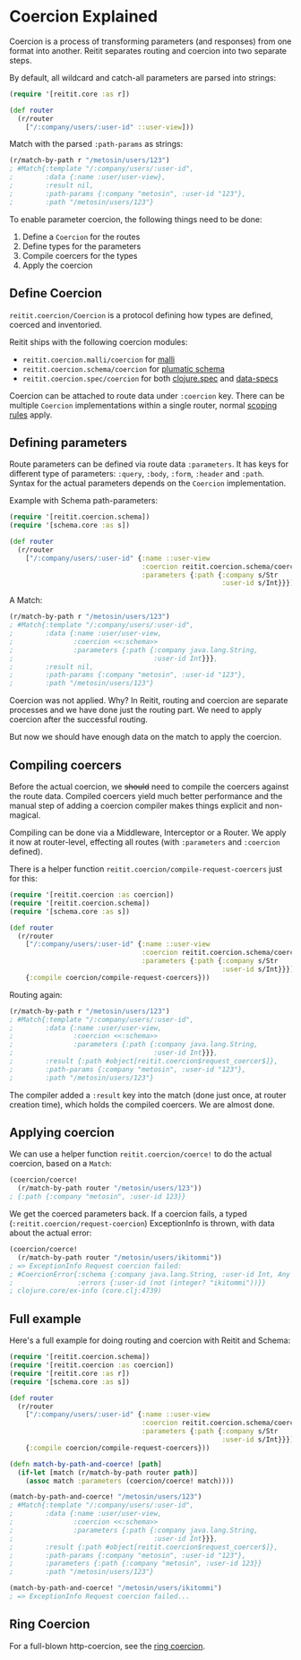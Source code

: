 # Coercion Explained

Coercion is a process of transforming parameters (and responses) from one format into another. Reitit separates routing and coercion into two separate steps.

By default, all wildcard and catch-all parameters are parsed into strings:

```clj
(require '[reitit.core :as r])

(def router
  (r/router
    ["/:company/users/:user-id" ::user-view]))
```

Match with the parsed `:path-params` as strings:

```clj
(r/match-by-path r "/metosin/users/123")
; #Match{:template "/:company/users/:user-id",
;        :data {:name :user/user-view},
;        :result nil,
;        :path-params {:company "metosin", :user-id "123"},
;        :path "/metosin/users/123"}
```

To enable parameter coercion, the following things need to be done:

1. Define a `Coercion` for the routes
2. Define types for the parameters
3. Compile coercers for the types
4. Apply the coercion

## Define Coercion

`reitit.coercion/Coercion` is a protocol defining how types are defined, coerced and inventoried.

Reitit ships with the following coercion modules:

* `reitit.coercion.malli/coercion` for [malli](https://github.com/metosin/malli)
* `reitit.coercion.schema/coercion` for [plumatic schema](https://github.com/plumatic/schema)
* `reitit.coercion.spec/coercion` for both [clojure.spec](https://clojure.org/about/spec) and [data-specs](https://github.com/metosin/spec-tools#data-specs)

Coercion can be attached to route data under `:coercion` key. There can be multiple `Coercion` implementations within a single router, normal [scoping rules](../basics/route_data.md#nested-route-data) apply.

## Defining parameters

Route parameters can be defined via route data `:parameters`. It has keys for different type of parameters: `:query`, `:body`, `:form`, `:header` and `:path`. Syntax for the actual parameters depends on the `Coercion` implementation.

Example with Schema path-parameters:

```clj
(require '[reitit.coercion.schema])
(require '[schema.core :as s])

(def router
  (r/router
    ["/:company/users/:user-id" {:name ::user-view
                                 :coercion reitit.coercion.schema/coercion
                                 :parameters {:path {:company s/Str
                                                     :user-id s/Int}}}]))
```

A Match:

```clj
(r/match-by-path r "/metosin/users/123")
; #Match{:template "/:company/users/:user-id",
;        :data {:name :user/user-view,
;               :coercion <<:schema>>
;               :parameters {:path {:company java.lang.String,
;                                   :user-id Int}}},
;        :result nil,
;        :path-params {:company "metosin", :user-id "123"},
;        :path "/metosin/users/123"}
```

Coercion was not applied. Why? In Reitit, routing and coercion are separate processes and we have done just the routing part. We need to apply coercion after the successful routing.

But now we should have enough data on the match to apply the coercion.

## Compiling coercers

Before the actual coercion, we ~~should~~ need to compile the coercers against the route data. Compiled coercers yield much better performance and the manual step of adding a coercion compiler makes things explicit and non-magical.

Compiling can be done via a Middleware, Interceptor or a Router. We apply it now at router-level, effecting all routes (with `:parameters` and `:coercion` defined).

There is a helper function `reitit.coercion/compile-request-coercers` just for this:

```clj
(require '[reitit.coercion :as coercion])
(require '[reitit.coercion.schema])
(require '[schema.core :as s])

(def router
  (r/router
    ["/:company/users/:user-id" {:name ::user-view
                                 :coercion reitit.coercion.schema/coercion
                                 :parameters {:path {:company s/Str
                                                     :user-id s/Int}}}]
    {:compile coercion/compile-request-coercers}))
```

Routing again:

```clj
(r/match-by-path r "/metosin/users/123")
; #Match{:template "/:company/users/:user-id",
;        :data {:name :user/user-view,
;               :coercion <<:schema>>
;               :parameters {:path {:company java.lang.String,
;                                   :user-id Int}}},
;        :result {:path #object[reitit.coercion$request_coercer$]},
;        :path-params {:company "metosin", :user-id "123"},
;        :path "/metosin/users/123"}
```

The compiler added a `:result` key into the match (done just once, at router creation time), which holds the compiled coercers. We are almost done.

## Applying coercion

We can use a helper function `reitit.coercion/coerce!` to do the actual coercion, based on a `Match`:

```clj
(coercion/coerce!
  (r/match-by-path router "/metosin/users/123"))
; {:path {:company "metosin", :user-id 123}}
```

We get the coerced parameters back. If a coercion fails, a typed (`:reitit.coercion/request-coercion`) ExceptionInfo is thrown, with data about the actual error:

```clj
(coercion/coerce!
  (r/match-by-path router "/metosin/users/ikitommi"))
; => ExceptionInfo Request coercion failed:
; #CoercionError{:schema {:company java.lang.String, :user-id Int, Any Any},
;                :errors {:user-id (not (integer? "ikitommi"))}}
; clojure.core/ex-info (core.clj:4739)
```

## Full example

Here's a full example for doing routing and coercion with Reitit and Schema:

```clj
(require '[reitit.coercion.schema])
(require '[reitit.coercion :as coercion])
(require '[reitit.core :as r])
(require '[schema.core :as s])

(def router
  (r/router
    ["/:company/users/:user-id" {:name ::user-view
                                 :coercion reitit.coercion.schema/coercion
                                 :parameters {:path {:company s/Str
                                                     :user-id s/Int}}}]
    {:compile coercion/compile-request-coercers}))

(defn match-by-path-and-coerce! [path]
  (if-let [match (r/match-by-path router path)]
    (assoc match :parameters (coercion/coerce! match))))

(match-by-path-and-coerce! "/metosin/users/123")
; #Match{:template "/:company/users/:user-id",
;        :data {:name :user/user-view,
;               :coercion <<:schema>>
;               :parameters {:path {:company java.lang.String,
;                                   :user-id Int}}},
;        :result {:path #object[reitit.coercion$request_coercer$]},
;        :path-params {:company "metosin", :user-id "123"},
;        :parameters {:path {:company "metosin", :user-id 123}}
;        :path "/metosin/users/123"}

(match-by-path-and-coerce! "/metosin/users/ikitommi")
; => ExceptionInfo Request coercion failed...
```

## Ring Coercion

For a full-blown http-coercion, see the [ring coercion](../ring/coercion.md).
